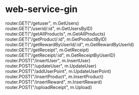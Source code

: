 # web-service-gin

router.GET("/getuser", m.GetUsers) <br/>
router.GET("/userid/:id", m.GetUsersByID)  <br/>
router.GET("/getAllProducts", m.GetAllProducts) <br/>
router.GET("/getProduct/:id", m.GetProductByID) <br/>
router.GET("/getRewardByUserId/:id", m.GetRewardByUserId) <br/>
router.GET("/getReceipt", m.GetReceipt) <br/>
router.GET("/getReceipt/:id", m.GetReceiptByUserID) <br/>
router.POST("/insertUser", m.InsertUser) <br/>
router.POST("/updateUser", m.UpdateUser) <br/>
router.POST("/addUserPoint", m.UpdateUserPoint) <br/>
router.POST("/insertProduct", m.InsertProduct) <br/>
router.POST("/insertReward", m.InsertReward) <br/>
router.POST("/uploadReceipt", m.Upload) <br/>
